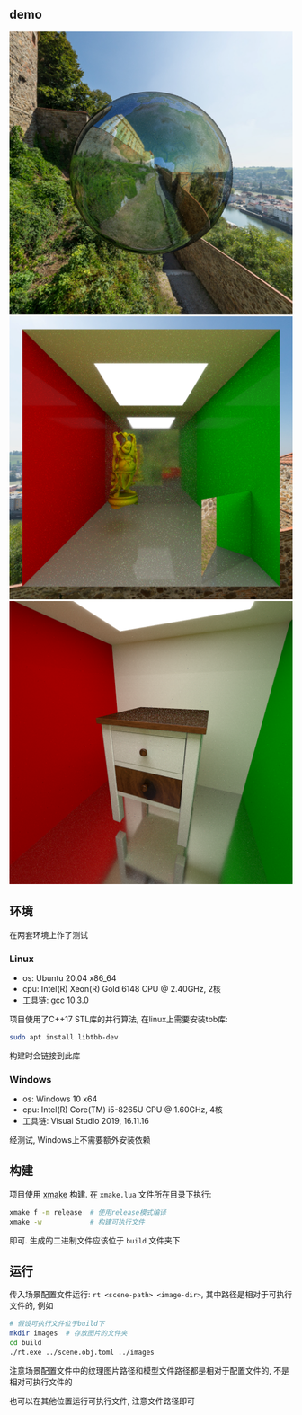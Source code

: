 ## demo

![metalic ball under env light](demo/earth_metalic_env.png)
![buddha in a open cornel box](demo/buddha.png)
![.obj nightstand in cornell box](demo/nightstand.png)

## 环境

在两套环境上作了测试

### Linux

- os: Ubuntu 20.04 x86_64
- cpu: Intel(R) Xeon(R) Gold 6148 CPU @ 2.40GHz, 2核
- 工具链: gcc 10.3.0

项目使用了C++17 STL库的并行算法, 在linux上需要安装tbb库:

```bash
sudo apt install libtbb-dev
```

构建时会链接到此库

### Windows

- os: Windows 10 x64
- cpu: Intel(R) Core(TM) i5-8265U CPU @ 1.60GHz, 4核
- 工具链: Visual Studio 2019, 16.11.16

经测试, Windows上不需要额外安装依赖

## 构建

项目使用 [xmake](https://xmake.io) 构建. 在 `xmake.lua` 文件所在目录下执行:

```bash
xmake f -m release  # 使用release模式编译
xmake -w            # 构建可执行文件
```

即可.
生成的二进制文件应该位于 `build` 文件夹下

## 运行

传入场景配置文件运行: `rt <scene-path> <image-dir>`, 其中路径是相对于可执行文件的, 例如

```bash
# 假设可执行文件位于build下
mkdir images  # 存放图片的文件夹
cd build
./rt.exe ../scene.obj.toml ../images
```

注意场景配置文件中的纹理图片路径和模型文件路径都是相对于配置文件的, 不是相对可执行文件的

也可以在其他位置运行可执行文件, 注意文件路径即可
